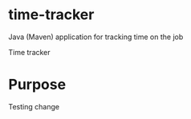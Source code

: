 # time-tracker
Java (Maven) application for tracking time on the job

Time tracker

# Purpose
Testing change
